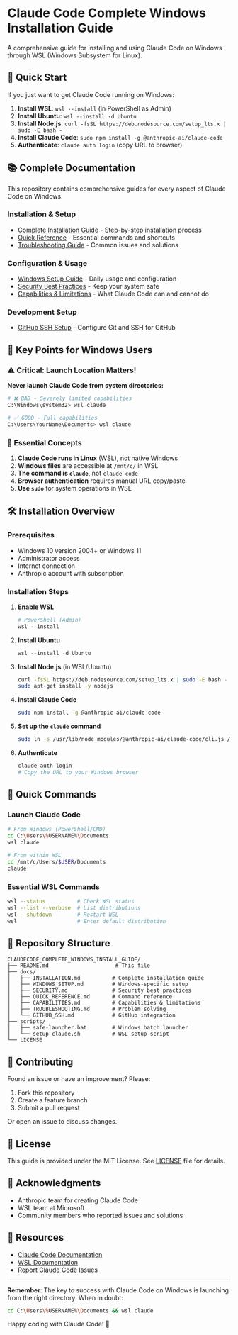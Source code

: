 # Claude Code Complete Windows Installation Guide

A comprehensive guide for installing and using Claude Code on Windows through WSL (Windows Subsystem for Linux).

## 🚀 Quick Start

If you just want to get Claude Code running on Windows:

1. **Install WSL**: `wsl --install` (in PowerShell as Admin)
2. **Install Ubuntu**: `wsl --install -d Ubuntu`
3. **Install Node.js**: `curl -fsSL https://deb.nodesource.com/setup_lts.x | sudo -E bash -`
4. **Install Claude Code**: `sudo npm install -g @anthropic-ai/claude-code`
5. **Authenticate**: `claude auth login` (copy URL to browser)

## 📚 Complete Documentation

This repository contains comprehensive guides for every aspect of Claude Code on Windows:

### Installation & Setup
- [Complete Installation Guide](docs/INSTALLATION.md) - Step-by-step installation process
- [Quick Reference](docs/QUICK_REFERENCE.md) - Essential commands and shortcuts
- [Troubleshooting Guide](docs/TROUBLESHOOTING.md) - Common issues and solutions

### Configuration & Usage
- [Windows Setup Guide](docs/WINDOWS_SETUP.md) - Daily usage and configuration
- [Security Best Practices](docs/SECURITY.md) - Keep your system safe
- [Capabilities & Limitations](docs/CAPABILITIES.md) - What Claude Code can and cannot do

### Development Setup
- [GitHub SSH Setup](docs/GITHUB_SSH.md) - Configure Git and SSH for GitHub

## 🎯 Key Points for Windows Users

### ⚠️ Critical: Launch Location Matters!

**Never launch Claude Code from system directories:**
```bash
# ❌ BAD - Severely limited capabilities
C:\Windows\system32> wsl claude

# ✅ GOOD - Full capabilities
C:\Users\YourName\Documents> wsl claude
```

### 🔑 Essential Concepts

1. **Claude Code runs in Linux** (WSL), not native Windows
2. **Windows files** are accessible at `/mnt/c/` in WSL
3. **The command is `claude`**, not `claude-code`
4. **Browser authentication** requires manual URL copy/paste
5. **Use `sudo`** for system operations in WSL

## 🛠️ Installation Overview

### Prerequisites
- Windows 10 version 2004+ or Windows 11
- Administrator access
- Internet connection
- Anthropic account with subscription

### Installation Steps

1. **Enable WSL**
   ```powershell
   # PowerShell (Admin)
   wsl --install
   ```

2. **Install Ubuntu**
   ```powershell
   wsl --install -d Ubuntu
   ```

3. **Install Node.js** (in WSL/Ubuntu)
   ```bash
   curl -fsSL https://deb.nodesource.com/setup_lts.x | sudo -E bash -
   sudo apt-get install -y nodejs
   ```

4. **Install Claude Code**
   ```bash
   sudo npm install -g @anthropic-ai/claude-code
   ```

5. **Set up the `claude` command**
   ```bash
   sudo ln -s /usr/lib/node_modules/@anthropic-ai/claude-code/cli.js /usr/local/bin/claude
   ```

6. **Authenticate**
   ```bash
   claude auth login
   # Copy the URL to your Windows browser
   ```

## 🚦 Quick Commands

### Launch Claude Code
```bash
# From Windows (PowerShell/CMD)
cd C:\Users\%USERNAME%\Documents
wsl claude

# From within WSL
cd /mnt/c/Users/$USER/Documents
claude
```

### Essential WSL Commands
```bash
wsl --status          # Check WSL status
wsl --list --verbose  # List distributions
wsl --shutdown        # Restart WSL
wsl                   # Enter default distribution
```

## 📁 Repository Structure

```
CLAUDECODE_COMPLETE_WINDOWS_INSTALL_GUIDE/
├── README.md                     # This file
├── docs/
│   ├── INSTALLATION.md          # Complete installation guide
│   ├── WINDOWS_SETUP.md         # Windows-specific setup
│   ├── SECURITY.md              # Security best practices
│   ├── QUICK_REFERENCE.md       # Command reference
│   ├── CAPABILITIES.md          # Capabilities & limitations
│   ├── TROUBLESHOOTING.md       # Problem solving
│   └── GITHUB_SSH.md            # GitHub integration
├── scripts/
│   ├── safe-launcher.bat        # Windows batch launcher
│   └── setup-claude.sh          # WSL setup script
└── LICENSE
```

## 🤝 Contributing

Found an issue or have an improvement? Please:

1. Fork this repository
2. Create a feature branch
3. Submit a pull request

Or open an issue to discuss changes.

## 📝 License

This guide is provided under the MIT License. See [LICENSE](LICENSE) file for details.

## 🙏 Acknowledgments

- Anthropic team for creating Claude Code
- WSL team at Microsoft
- Community members who reported issues and solutions

## 🔗 Resources

- [Claude Code Documentation](https://docs.anthropic.com/en/docs/claude-code)
- [WSL Documentation](https://docs.microsoft.com/en/us/windows/wsl/)
- [Report Claude Code Issues](https://github.com/anthropics/claude-code/issues)

---

**Remember**: The key to success with Claude Code on Windows is launching from the right directory. When in doubt:

```bash
cd C:\Users\%USERNAME%\Documents && wsl claude
```

Happy coding with Claude Code! 🎉